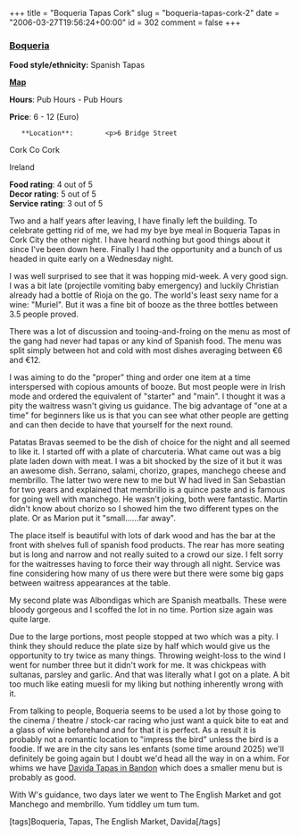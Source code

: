 +++
title = "Boqueria Tapas Cork"
slug = "boqueria-tapas-cork-2"
date = "2006-03-27T19:56:24+00:00"
id = 302
comment = false
+++

  <div class='hreview'>         

### [Boqueria](http://www.boqueriasixbridgest.com/)

**Food style/ethnicity:** Spanish Tapas

**[Map](http://local.live.com/?v=2&sp=aN.51.901261_-8.470057_Boqueria_Tapas%20Bar)**

**Hours**: Pub Hours - Pub Hours

**Price**: 6 - 12       (Euro)

       **Location**:        <p>6 Bridge Street

Cork               Co Cork

Ireland
      </p>        <div>**Food rating**: <span class="rating">4</span> out of 5<div class="sb-fullstar"> </div><div class="sb-fullstar"> </div><div class="sb-fullstar"> </div><div class="sb-fullstar"> </div><div class="sb-emptystar"> </div></div>   <div>**Decor rating**: <span class="rating">5</span> out of 5<div class="sb-fullstar"> </div><div class="sb-fullstar"> </div><div class="sb-fullstar"> </div><div class="sb-fullstar"> </div><div class="sb-fullstar"> </div></div>   <div>**Service rating**: <span class="rating">3</span> out of 5<div class="sb-fullstar"> </div><div class="sb-fullstar"> </div><div class="sb-fullstar"> </div><div class="sb-emptystar"> </div><div class="sb-emptystar"> </div></div>   <div class='description'>

Two and a half years after leaving, I have finally left the building. To celebrate getting rid of me, we had my bye bye meal in Boqueria Tapas in Cork City the other night. I have heard nothing but good things about it since I've been down here. Finally I had the opportunity and a bunch of us headed in quite early on a Wednesday night.

I was well surprised to see that it was hopping mid-week. A very good sign. I was a bit late (projectile vomiting baby emergency) and luckily Christian already had a bottle of Rioja on the go. The world's least sexy name for a wine: "Muriel". But it was a fine bit of booze as the three bottles between 3.5 people proved.

There was a lot of discussion and tooing-and-froing on the menu as most of the gang had never had tapas or any kind of Spanish food. The menu was split simply between hot and cold with most dishes averaging between €6 and €12.

I was aiming to do the "proper" thing and order one item at a time interspersed with copious amounts of booze. But most people were in Irish mode and ordered the equivalent of "starter" and "main". I thought it was a pity the waitress wasn't giving us guidance. The big advantage of "one at a time" for beginners like us is that you can see what other people are getting and can then decide to have that yourself for the next round.

Patatas Bravas seemed to be the dish of choice for the night and all seemed to like it. I started off with a plate of charcuteria. What came out was a big plate laden down with meat. I was a bit shocked by the size of it but it was an awesome dish. Serrano, salami, chorizo, grapes, manchego cheese and membrillo. The latter two were new to me but W had lived in San Sebastian for two years and explained that membrillo is a quince paste and is famous for going well with manchego. He wasn't joking, both were fantastic. Martin didn't know about chorizo so I showed him the two different types on the plate. Or as Marion put it "small......far away". 

The place itself is beautiful with lots of dark wood and has the bar at the front with shelves full of spanish food products. The rear has more seating but is long and narrow and not really suited to a crowd our size. I felt sorry for the waitresses having to force their way through all night. Service was fine considering how many of us there were but there were some big gaps between waitress appearances at the table.

My second plate was Albondigas which are Spanish meatballs. These were bloody gorgeous and I scoffed the lot in no time. Portion size again was quite large.

Due to the large portions, most people stopped at two which was a pity. I think they should reduce the plate size by half which would give us the opportunity to try twice as many things. Throwing weight-loss to the wind I went for number three but it didn't work for me. It was chickpeas with sultanas, parsley and garlic. And that was literally what I got on a plate. A bit too much like eating muesli for my liking but nothing inherently wrong with it.

From talking to people, Boqueria seems to be used a lot by those going to the cinema / theatre / stock-car racing who just want a quick bite to eat and a glass of wine beforehand and for that it is perfect. As a result it is probably not a romantic location to "impress the bird" unless the bird is a foodie. If we are in the city sans les enfants (some time around 2025) we'll definitely be going again but I doubt we'd head all the way in on a whim. For whims we have [Davida Tapas in Bandon](http://conoroneill.com/2006/01/30/davida-tapas-bar-reason-enough-to-stop-in-bandon/) which does a smaller menu but is probably as good.

With W's guidance, two days later we went to The English Market and got Manchego and membrillo. Yum tiddley um tum tum.

[tags]Boqueria, Tapas, The English Market, Davida[/tags]
</div>      </div>
<script type="application/x-subnode; charset=utf-8">
       <!-- the following is structured blog data for machine readers. -->
       <subnode xmlns:data-view="http://www.w3.org/2003/g/data-view#" data-view:transformation="http://structuredblogging.org/subnode-to-rdf-interpreter.xsl" xmlns="http://www.structuredblogging.org/xmlns#subnode">
            <xml-structured-blog-entry xmlns="http://www.structuredblogging.org/xmlns">
              <generator id="wpsb-1" type="x-wpsb-post" version="1"/><review type="review/restaurant"><subject name="Boqueria" ethnicity="Spanish Tapas" url="http://www.boqueriasixbridgest.com/" map="http://local.live.com/?v=2andsp=aN.51.901261_-8.470057_Boqueria_Tapas%20Bar"><price min="6" max="12" currency="Euro"/><location address="6 Bridge Street" city="Cork" postcode="Co Cork" country="Ireland"/><hours opening="Pub Hours" closing="Pub Hours"/></subject><foodrating max="5" min="0">4</foodrating><decorrating max="5" min="0">5</decorrating><servicerating max="5" min="0">3</servicerating><description>Two and a half years after leaving, I have finally left the building. To celebrate getting rid of me, we had my bye bye meal in Boqueria Tapas in Cork City the other night. I have heard nothing but good things about it since I've been down here. Finally I had the opportunity and a bunch of us headed in quite early on a Wednesday night.

I was well surprised to see that it was hopping mid-week. A very good sign. I was a bit late (projectile vomiting baby emergency) and luckily Christian already had a bottle of Rioja on the go. The world's least sexy name for a wine:  Muriel . But it was a fine bit of booze as the three bottles between 3.5 people proved.

There was a lot of discussion and tooing-and-froing on the menu as most of the gang had never had tapas or any kind of Spanish food. The menu was split simply between hot and cold with most dishes averaging between €6 and €12.

I was aiming to do the  proper  thing and order one item at a time interspersed with copious amounts of booze. But most people were in Irish mode and ordered the equivalent of  starter  and  main . I thought it was a pity the waitress wasn't giving us guidance. The big advantage of  one at a time  for beginners like us is that you can see what other people are getting and can then decide to have that yourself for the next round.

Patatas Bravas seemed to be the dish of choice for the night and all seemed to like it. I started off with a plate of charcuteria. What came out was a big plate laden down with meat. I was a bit shocked by the size of it but it was an awesome dish. Serrano, salami, chorizo, grapes, manchego cheese and membrillo. The latter two were new to me but W had lived in San Sebastian for two years and explained that membrillo is a quince paste and is famous for going well with manchego. He wasn't joking, both were fantastic. Martin didn't know about chorizo so I showed him the two different types on the plate. Or as Marion put it  small......far away . 

The place itself is beautiful with lots of dark wood and has the bar at the front with shelves full of spanish food products. The rear has more seating but is long and narrow and not really suited to a crowd our size. I felt sorry for the waitresses having to force their way through all night. Service was fine considering how many of us there were but there were some big gaps between waitress appearances at the table.

My second plate was Albondigas which are Spanish meatballs. These were bloody gorgeous and I scoffed the lot in no time. Portion size again was quite large.

Due to the large portions, most people stopped at two which was a pity. I think they should reduce the plate size by half which would give us the opportunity to try twice as many things. Throwing weight-loss to the wind I went for number three but it didn't work for me. It was chickpeas with sultanas, parsley and garlic. And that was literally what I got on a plate. A bit too much like eating muesli for my liking but nothing inherently wrong with it.

From talking to people, Boqueria seems to be used a lot by those going to the cinema / theatre / stock-car racing who just want a quick bite to eat and a glass of wine beforehand and for that it is perfect. As a result it is probably not a romantic location to  impress the bird  unless the bird is a foodie. If we are in the city sans les enfants (some time around 2025) we'll definitely be going again but I doubt we'd head all the way in on a whim. For whims we have &lt;a href= http://conoroneill.com/2006/01/30/davida-tapas-bar-reason-enough-to-stop-in-bandon/ &gt;Davida Tapas in Bandon&lt;/a&gt; which does a smaller menu but is probably as good.

With W's guidance, two days later we went to The English Market and got Manchego and membrillo. Yum tiddley um tum tum.

[tags]Boqueria, Tapas, The English Market, Davida[/tags]</description></review>
            </xml-structured-blog-entry>
       </subnode>
       </script>
